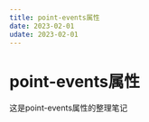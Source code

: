 ```yaml
---
title: point-events属性
date: 2023-02-01
udate: 2023-02-01
---
```

# point-events属性
这是point-events属性的整理笔记
